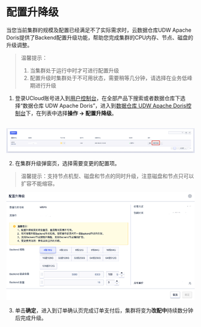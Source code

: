 # 配置升降级

当您当前集群的规模及配置已经满足不了实际需求时，云数据仓库UDW Apache Doris提供了Backend配置升级功能，帮助您完成集群的CPU内存、节点、磁盘的升级调整。

<blockquote>
温馨提示：
  <ol>
  <li>当集群处于运行中时才可进行配置升级</li>
    <li>配置升级时集群处于不可用状态，需要稍等几分钟，请选择在业务低峰期进行升级</li>
  </ol>
</blockquote>

1. 登录UCloud账号进入到[用户控制台](https://passport.ucloud.cn/#login)，在全部产品下搜索或者数据仓库下选择“数据仓库 UDW Apache Doris”，进入到[数据仓库 UDW Apache Doris控制台](https://console.ucloud.cn/udw/doris)下，在列表中选择**操作 -> 配置升降级**。

​     ![udoris-resize-button](../images/udoris-resize-button.png)

2. 在集群升级弹窗页，选择需要变更的配置项。

<blockquote>
  温馨提示：支持节点机型、磁盘和节点的同时升级，注意磁盘和节点只可以扩容不能缩容。
</blockquote>


![udoris-resize-window](../images/udoris-resize-window.png)

3. 单击**确定**，进入到订单确认页完成订单支付后，集群将变为**改配中**持续数分钟后完成升级。

